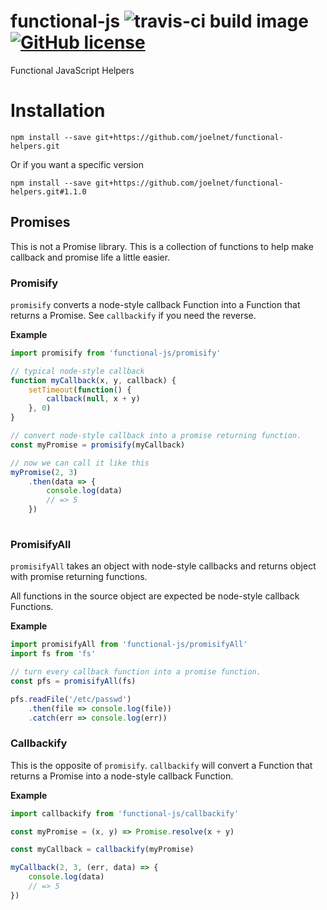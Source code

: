# functional-js ![travis-ci build image](https://travis-ci.org/joelnet/functional-js.svg?branch=master) [![GitHub license](https://img.shields.io/badge/license-MIT-blue.svg)](https://raw.githubusercontent.com/joelnet/functional-js/master/LICENSE)
Functional JavaScript Helpers

# Installation

`npm install --save git+https://github.com/joelnet/functional-helpers.git`

Or if you want a specific version

`npm install --save git+https://github.com/joelnet/functional-helpers.git#1.1.0`

## Promises

This is not a Promise library. This is a collection of functions to help make callback and promise life a little easier.

### Promisify

`promisify` converts a node-style callback Function into a Function that returns a Promise. See `callbackify` if you need the reverse.

**Example**

```js
import promisify from 'functional-js/promisify'

// typical node-style callback
function myCallback(x, y, callback) {
    setTimeout(function() {
        callback(null, x + y)
    }, 0)
}

// convert node-style callback into a promise returning function.
const myPromise = promisify(myCallback)

// now we can call it like this
myPromise(2, 3)
    .then(data => {
        console.log(data)
        // => 5
    })
    
```

### PromisifyAll

`promisifyAll` takes an object with node-style callbacks and returns object with promise returning functions.

All functions in the source object are expected be node-style callback Functions.

**Example**

```js
import promisifyAll from 'functional-js/promisifyAll'
import fs from 'fs'

// turn every callback function into a promise function.
const pfs = promisifyAll(fs)

pfs.readFile('/etc/passwd')
    .then(file => console.log(file))
    .catch(err => console.log(err))
```

### Callbackify

This is the opposite of `promisify`. `callbackify` will convert a Function that returns a Promise into a node-style callback Function.

**Example**

```js
import callbackify from 'functional-js/callbackify'

const myPromise = (x, y) => Promise.resolve(x + y)

const myCallback = callbackify(myPromise)

myCallback(2, 3, (err, data) => {
    console.log(data)
    // => 5
})

```
